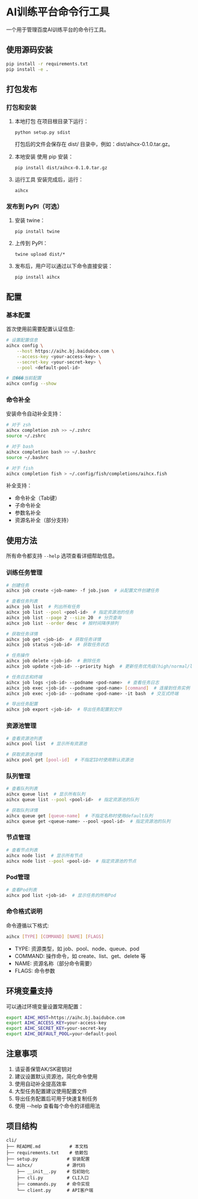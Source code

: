 # AI训练平台命令行工具

一个用于管理百度AI训练平台的命令行工具。

## 使用源码安装

```bash
pip install -r requirements.txt
pip install -e .
```

## 打包发布

### 打包和安装

1.	本地打包
    在项目根目录下运行：
    ```
    python setup.py sdist
    ```
    
    打包后的文件会保存在 dist/ 目录中，例如：dist/aihcx-0.1.0.tar.gz。

2.	本地安装
    使用 pip 安装：

    ```
    pip install dist/aihcx-0.1.0.tar.gz
    ```

3.	运行工具
    安装完成后，运行：
    ```
    aihcx
    ```

### 发布到 PyPI（可选）
	
1.	安装 twine：
    ```
    pip install twine
    ```

2.	上传到 PyPI：
    ```
    twine upload dist/*
    ```

3. 发布后，用户可以通过以下命令直接安装：
    ```
    pip install aihcx
    ```

## 配置

### 基本配置

首次使用前需要配置认证信息:

```bash
# 设置配置信息
aihcx config \
    --host https://aihc.bj.baidubce.com \
    --access-key <your-access-key> \
    --secret-key <your-secret-key> \
    --pool <default-pool-id>

# 查���当前配置
aihcx config --show
```

### 命令补全

安装命令自动补全支持：

```bash
# 对于 zsh
aihcx completion zsh >> ~/.zshrc
source ~/.zshrc

# 对于 bash
aihcx completion bash >> ~/.bashrc
source ~/.bashrc

# 对于 fish
aihcx completion fish > ~/.config/fish/completions/aihcx.fish
```

补全支持：
- 命令补全（Tab键）
- 子命令补全
- 参数名补全
- 资源名补全（部分支持）

## 使用方法

所有命令都支持 `--help` 选项查看详细帮助信息。

### 训练任务管理

```bash
# 创建任务
aihcx job create <job-name> -f job.json  # 从配置文件创建任务

# 查看任务列表
aihcx job list  # 列出所有任务
aihcx job list --pool <pool-id>  # 指定资源池的任务
aihcx job list --page 2 --size 20  # 分页查询
aihcx job list --order desc  # 按时间降序排列

# 获取任务详情
aihcx job get <job-id>  # 获取任务详情
aihcx job status <job-id>  # 获取任务状态

# 任务操作
aihcx job delete <job-id>  # 删除任务
aihcx job update <job-id> --priority high  # 更新任务优先级(high/normal/low)

# 任务日志和终端
aihcx job logs <job-id> --podname <pod-name>  # 查看任务日志
aihcx job exec <job-id> --podname <pod-name> [command]  # 连接到任务实例
aihcx job exec <job-id> --podname <pod-name> -it bash  # 交互式终端

# 导出任务配置
aihcx job export <job-id>  # 导出任务配置到文件
```

### 资源池管理

```bash
# 查看资源池列表
aihcx pool list  # 显示所有资源池

# 获取资源池详情
aihcx pool get [pool-id]  # 不指定ID时使用默认资源池
```

### 队列管理

```bash
# 查看队列列表
aihcx queue list  # 显示所有队列
aihcx queue list --pool <pool-id>  # 指定资源池的队列

# 获取队列详情
aihcx queue get [queue-name]  # 不指定名称时使用default队列
aihcx queue get <queue-name> --pool <pool-id>  # 指定资源池的队列
```

### 节点管理

```bash
# 查看节点列表
aihcx node list  # 显示所有节点
aihcx node list --pool <pool-id>  # 指定资源池的节点
```

### Pod管理

```bash
# 查看Pod列表
aihcx pod list <job-id>  # 显示任务的所有Pod
```

### 命令格式说明

命令遵循以下格式:
```bash
aihcx [TYPE] [COMMAND] [NAME] [FLAGS]
```

- TYPE: 资源类型，如 job、pool、node、queue、pod
- COMMAND: 操作命令，如 create、list、get、delete 等
- NAME: 资源名称（部分命令需要）
- FLAGS: 命令参数

## 环境变量支持

可以通过环境变量设置常用配置：

```bash
export AIHC_HOST=https://aihc.bj.baidubce.com
export AIHC_ACCESS_KEY=your-access-key
export AIHC_SECRET_KEY=your-secret-key
export AIHC_DEFAULT_POOL=your-default-pool
```

## 注意事项

1. 请妥善保管AK/SK密钥对
2. 建议设置默认资源池，简化命令使用
3. 使用自动补全提高效率
4. 大型任务配置建议使用配置文件
5. 导出任务配置后可用于快速复制任务
6. 使用 --help 查看每个命令的详细用法

## 项目结构

```
cli/
├── README.md           # 本文档
├── requirements.txt    # 依赖包
├── setup.py           # 安装配置
└── aihcx/             # 源代码
    ├── __init__.py    # 包初始化
    ├── cli.py         # CLI入口
    ├── commands.py    # 命令实现
    └── client.py      # API客户端
```
